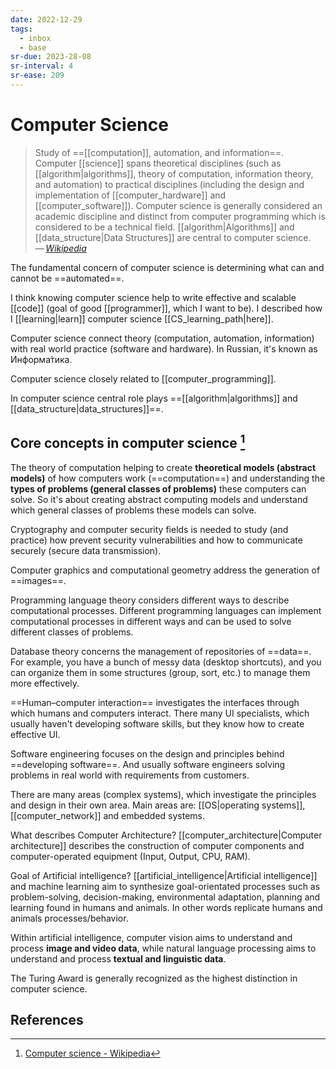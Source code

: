 ```yaml
---
date: 2022-12-29
tags:
  - inbox
  - base
sr-due: 2023-28-08
sr-interval: 4
sr-ease: 209
---
```

# Computer Science

> Study of ==[[computation]], automation, and information==. Computer
> [[science]] spans theoretical disciplines (such as [[algorithm|algorithms]],
> theory of computation, information theory, and automation) to practical
> disciplines (including the design and implementation of [[computer_hardware]]
> and [[computer_software]]). Computer science is generally considered an
> academic discipline and distinct from computer programming which is considered
> to be a technical field. [[algorithm|Algorithms]] and [[data_structure|Data
> Structures]] are central to computer science.\
> — <cite>[Wikipedia](https://en.wikipedia.org/wiki/Computer_science)</cite>

The fundamental concern of computer science is determining what can and cannot
be ==automated==.

I think knowing computer science help to write effective and scalable [[code]]
(goal of good [[programmer]], which I want to be). I described how I
[[learning|learn]] computer science [[CS_learning_path|here]].

Computer science connect theory (computation, automation, information) with real
world practice (software and hardware). In Russian, it's known as Информа́тика.

Computer science closely related to [[computer_programming]].

In computer science central role plays
==[[algorithm|algorithms]] and [[data_structure|data_structures]]==.

## Core concepts in computer science [^1]

The theory of computation helping to create **theoretical models (abstract
models)** of how computers work (==computation==) and understanding the **types
of problems (general classes of problems)** these computers can solve. So it's
about creating abstract computing models and understand which general classes of
problems these models can solve.

Cryptography and computer security fields is needed to study (and practice) how
prevent security vulnerabilities and how to communicate securely (secure data
transmission).

Computer graphics and computational geometry address the generation of
==images==.

Programming language theory considers different ways to describe computational
processes.
Different programming languages can implement computational processes
in different ways and can be used to solve different classes of problems.

Database theory concerns the management of repositories of ==data==. For
example, you have a bunch of messy data (desktop shortcuts), and you can
organize them in some structures (group, sort, etc.) to manage them more
effectively.

==Human–computer interaction== investigates the interfaces through which humans
and computers interact. There many UI specialists, which usually haven't
developing software skills, but they know how to create effective UI.

Software engineering focuses on the design and principles behind ==developing
software==. And usually software engineers solving problems in real world with
requirements from customers.

There are many areas (complex systems), which investigate the principles and
design in their own area. Main areas are: [[OS|operating systems]],
[[computer_network]] and embedded systems.

What describes Computer Architecture?
&#10;
[[computer_architecture|Computer architecture]] describes the construction of
computer components and computer-operated equipment (Input, Output, CPU, RAM).

Goal of Artificial intelligence?
&#10;
[[artificial_intelligence|Artificial intelligence]] and machine learning aim to
synthesize goal-orientated processes such as problem-solving, decision-making,
environmental adaptation, planning and learning found in humans and animals.
In other words replicate humans and animals processes/behavior.

Within artificial intelligence, computer vision aims to understand and process
**image and video data**, while natural language processing aims to understand
and process **textual and linguistic data**.

The Turing Award is generally recognized as the highest distinction in computer
science.

## References

[^1]: [Computer science - Wikipedia](https://en.wikipedia.org/wiki/Computer_science)


